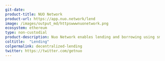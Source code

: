```yaml
---
git-date:
product-title: NUO Network
product-url: https://app.nuo.network/lend
image: /images/output_md/httpswwwnuonetwork.png
ecosystem: ethereum
type: non-custodial
product-description: Nuo Network enables lending and borrowing using smart contracts which are open source.
coltitle:  "Lending"
colpermalink: decentralized-lending
twitter: https://twitter.com/getnuo
---
```

